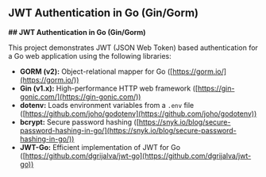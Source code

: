 ## JWT Authentication in Go (Gin/Gorm)

**## JWT Authentication in Go (Gin/Gorm)**

This project demonstrates JWT (JSON Web Token) based authentication for a Go web application using the following libraries:

* **GORM (v2):** Object-relational mapper for Go ([https://gorm.io/](https://gorm.io/))
* **Gin (v1.x):** High-performance HTTP web framework ([https://gin-gonic.com/](https://gin-gonic.com/))
* **dotenv:** Loads environment variables from a `.env` file ([https://github.com/joho/godotenv](https://github.com/joho/godotenv))
* **bcrypt:** Secure password hashing ([https://snyk.io/blog/secure-password-hashing-in-go/](https://snyk.io/blog/secure-password-hashing-in-go/))
* **JWT-Go:** Efficient implementation of JWT for Go ([https://github.com/dgrijalva/jwt-go](https://github.com/dgrijalva/jwt-go))

